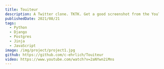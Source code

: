 ```yaml
---
title: Touiteur
description: A Twitter clone. TKTK. Get a good screenshot from the YouTube video, photoshop out the DJDT thing.
publishedDate: 2021/08/21
tags:
  - Python
  - Django
  - Postgres
  - Jinja
  - JavaScript
image: /img/project/project1.jpg
github: https://github.com/c-ehrlich/Touiteur
video: https://www.youtube.com/watch?v=2aNYwn2iMns
---
```

